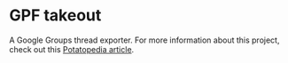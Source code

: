 # GPF takeout
A Google Groups thread exporter. For more information about this project, check out this [Potatopedia article](https://potatopedia.avm99963.com/wiki/GPF_takeout).
